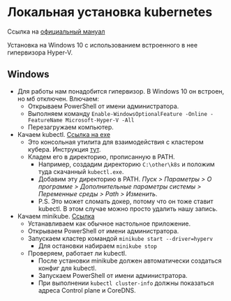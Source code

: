 # Локальная установка kubernetes

Ссылка на [официальный мануал](https://kubernetes.io/ru/docs/tasks/tools/install-kubectl/#%D1%83%D1%81%D1%82%D0%B0%D0%BD%D0%BE%D0%B2%D0%BA%D0%B0-kubectl-%D0%B2-windows)

Установка на Windows 10 с использованием встроенного в нее гипервизора Hyper-V.

## Windows

* Для работы нам понадобится гипервизор. В Windows 10 он встроен, но мб отключен. Влючаем:
  * Открываем PowerShell от имени администратора.
  * Выполняем команду `Enable-WindowsOptionalFeature -Online -FeatureName Microsoft-Hyper-V -All`
  * Перезагружаем компьютер.
* Качаем kubectl. [Ссылка на exe](https://dl.k8s.io/release/v1.29.1/bin/windows/amd64/kubectl.exe)
  * Это консольная утилита для взаимодействия с кластером кубера. Инструкция [тут](https://kubernetes.io/ru/docs/tasks/tools/install-kubectl/#%D1%83%D1%81%D1%82%D0%B0%D0%BD%D0%BE%D0%B2%D0%BA%D0%B0-kubectl-%D0%B2-windows).
  * Кладем его в директорию, прописанную в PATH.
    * Например, создадим директорию `C:\other\k8s` и положим туда скачанный `kubectl.exe`.
    * Добавим эту директорию в PATH. *Пуск > Параметры > О программе > Дополнительные параметры системы > Переменные среды > Path > Изменить*.
    * P.S. Это может сломать докер, потому что он тоже ставит kubectl. В этом случае можно просто удалить нашу запись.
* Качаем minikube. [Ссылка](https://github.com/kubernetes/minikube/releases/latest/download/minikube-installer.exe)
  * Устанавливаем как обычное настольное приложение.
  * Открываем PowerShell от имени администратора. 
  * Запускаем кластер командой `minikube start --driver=hyperv`
    * Для остановки набираем `minikube stop`
  * Проверяем, работает ли kubectl.
    * После установки minikube должен автоматически создаться конфиг для kubectl.
    * Запускаем PowerShell от имени администратора.
    * При выполнении `kubectl cluster-info` должны показаться адреса Control plane и CoreDNS.

